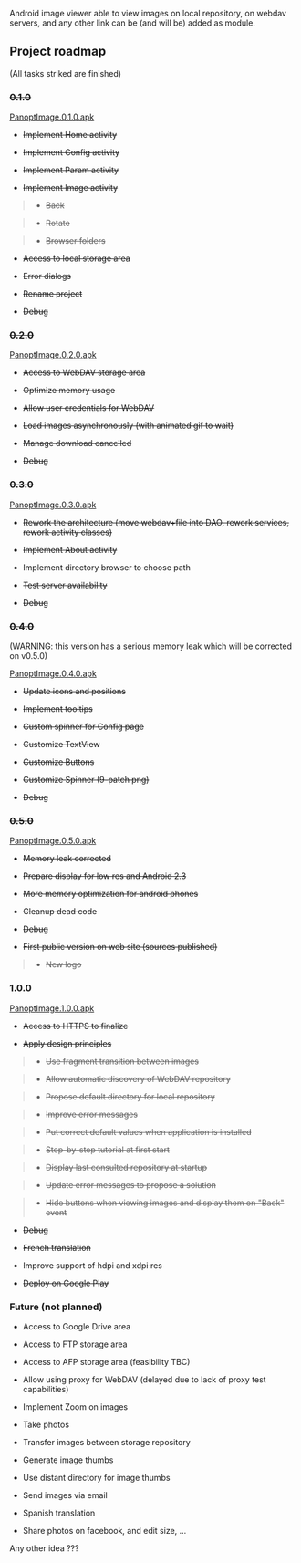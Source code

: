 Android image viewer able to view images on local repository, on webdav servers, and any other link can be (and will be) added as module.

## Project roadmap ##
(All tasks striked are finished)

### ~~0.1.0~~ ###
[PanoptImage.0.1.0.apk](http://panoptimage.googlecode.com/files/PanoptImage.0.1.0.apk)

- ~~Implement Home activity~~

- ~~Implement Config activity~~

- ~~Implement Param activity~~

- ~~Implement Image activity~~

> - ~~Back~~

> - ~~Rotate~~

> - ~~Browser folders~~

- ~~Access to local storage area~~

- ~~Error dialogs~~

- ~~Rename project~~

- ~~Debug~~


### ~~0.2.0~~ ###
[PanoptImage.0.2.0.apk](http://panoptimage.googlecode.com/files/PanoptImage.0.2.0.apk)

- ~~Access to WebDAV storage area~~

- ~~Optimize memory usage~~

- ~~Allow user credentials for WebDAV~~

- ~~Load images asynchronously (with animated gif to wait)~~

- ~~Manage download cancelled~~

- ~~Debug~~

### ~~0.3.0~~ ###
[PanoptImage.0.3.0.apk](http://panoptimage.googlecode.com/files/PanoptImage.0.3.0.apk)

- ~~Rework the architecture (move webdav+file into DAO, rework services, rework activity classes)~~

- ~~Implement About activity~~

- ~~Implement directory browser to choose path~~

- ~~Test server availability~~

- ~~Debug~~

### ~~0.4.0~~ ###
(WARNING: this version has a serious memory leak which will be corrected on v0.5.0)

[PanoptImage.0.4.0.apk](http://panoptimage.googlecode.com/files/PanoptImage.0.4.0.apk)

- ~~Update icons and positions~~

- ~~Implement tooltips~~

- ~~Custom spinner for Config page~~

- ~~Customize TextView~~

- ~~Customize Buttons~~

- ~~Customize Spinner (9-patch png)~~

- ~~Debug~~

### ~~0.5.0~~ ###
[PanoptImage.0.5.0.apk](http://panoptimage.googlecode.com/files/PanoptImage.0.5.0.apk)

- ~~Memory leak corrected~~

- ~~Prepare display for low res and Android 2.3~~

- ~~More memory optimization for android phones~~

- ~~Cleanup dead code~~

- ~~Debug~~

- ~~First public version on web site (sources published)~~

> - ~~New logo~~

### 1.0.0 ###
[PanoptImage.1.0.0.apk](http://panoptimage.googlecode.com/files/PanoptImage.1.0.0.apk)

- ~~Access to HTTPS to finalize~~

- ~~Apply design principles~~

> - ~~Use fragment transition between images~~

> - ~~Allow automatic discovery of WebDAV repository~~

> - ~~Propose default directory for local repository~~

> - ~~Improve error messages~~

> - ~~Put correct default values when application is installed~~

> - ~~Step-by-step tutorial at first start~~

> - ~~Display last consulted repository at startup~~

> - ~~Update error messages to propose a solution~~

> - ~~Hide buttons when viewing images and display them on "Back" event~~

- ~~Debug~~

- ~~French translation~~

- ~~Improve support of hdpi and xdpi res~~

- ~~Deploy on Google Play~~

### Future (not planned) ###

- Access to Google Drive area

- Access to FTP storage area

- Access to AFP storage area (feasibility TBC)

- Allow using proxy for WebDAV (delayed due to lack of proxy test capabilities)

- Implement Zoom on images

- Take photos

- Transfer images between storage repository

- Generate image thumbs

- Use distant directory for image thumbs

- Send images via email

- Spanish translation

- Share photos on facebook, and edit size, ...

Any other idea ???